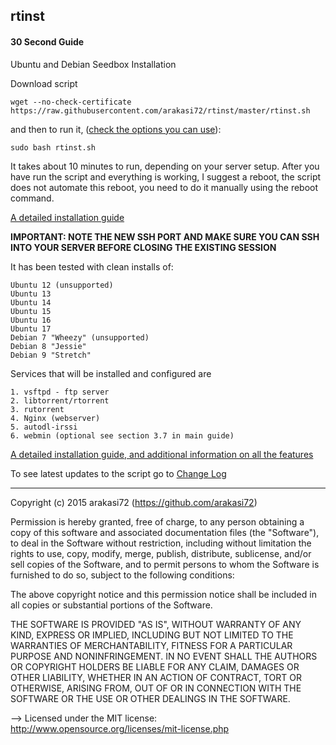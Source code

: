 ## rtinst

#### 30 Second Guide

Ubuntu and Debian Seedbox Installation

Download script

	wget --no-check-certificate https://raw.githubusercontent.com/arakasi72/rtinst/master/rtinst.sh

and then to run it, ([check the options you can use](https://github.com/arakasi72/rtinst/wiki/Guide#21-main-script-options)):

	sudo bash rtinst.sh

It takes about 10 minutes to run, depending on your server setup. After you have run the script and everything is working, I suggest a reboot, the script does not automate this reboot, you need to do it manually using the reboot command.

[A detailed installation guide](https://github.com/arakasi72/rtinst/wiki/Guide)

**IMPORTANT: NOTE THE NEW SSH PORT AND MAKE SURE YOU CAN SSH INTO YOUR SERVER BEFORE CLOSING THE EXISTING SESSION**


It has been tested with clean installs of: 

	Ubuntu 12 (unsupported)
	Ubuntu 13
	Ubuntu 14
	Ubuntu 15
	Ubuntu 16
	Ubuntu 17
	Debian 7 "Wheezy" (unsupported)
	Debian 8 "Jessie"
	Debian 9 "Stretch"

Services that will be installed and configured are

	1. vsftpd - ftp server
	2. libtorrent/rtorrent
	3. rutorrent
	4. Nginx (webserver)
	5. autodl-irssi
	6. webmin (optional see section 3.7 in main guide)


[A detailed installation guide, and additional information on all the features](https://github.com/arakasi72/rtinst/wiki/Guide)

To see latest updates to the script go to [Change Log](https://github.com/arakasi72/rtinst/wiki/Change-Log)

-------------------------------------------------------------------------

 Copyright (c) 2015 arakasi72 (https://github.com/arakasi72)

Permission is hereby granted, free of charge, to any person obtaining a copy of this software and associated documentation files (the "Software"), to deal in the Software without restriction, including without limitation the rights to use, copy, modify, merge, publish, distribute, sublicense, and/or sell copies of the Software, and to permit persons to whom the Software is furnished to do so, subject to the following conditions: 

The above copyright notice and this permission notice shall be included in all copies or substantial portions of the Software. 

THE SOFTWARE IS PROVIDED "AS IS", WITHOUT WARRANTY OF ANY KIND, EXPRESS OR IMPLIED, INCLUDING BUT NOT LIMITED TO THE WARRANTIES OF MERCHANTABILITY, FITNESS FOR A PARTICULAR PURPOSE AND NONINFRINGEMENT. IN NO EVENT SHALL THE AUTHORS OR COPYRIGHT HOLDERS BE LIABLE FOR ANY CLAIM, DAMAGES OR OTHER LIABILITY, WHETHER IN AN ACTION OF CONTRACT, TORT OR OTHERWISE, ARISING FROM, OUT OF OR IN CONNECTION WITH THE SOFTWARE OR THE USE OR OTHER DEALINGS IN THE SOFTWARE.

 --> Licensed under the MIT license: http://www.opensource.org/licenses/mit-license.php
